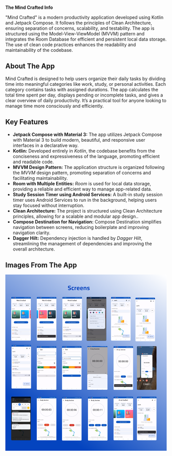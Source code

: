 **The Mind Crafted Info**

"Mind Crafted" is a modern productivity application developed using Kotlin and Jetpack Compose. It follows the principles of Clean Architecture, ensuring separation of concerns, scalability, and testability. The app is structured using the Model-View-ViewModel (MVVM) pattern and integrates the Room Database for efficient and persistent local data storage. The use of clean code practices enhances the readability and maintainability of the codebase.


## About The App
Mind Crafted is designed to help users organize their daily tasks by dividing time into meaningful categories like work, study, or personal activities. Each category contains tasks with assigned durations. The app calculates the total time spent per day, displays pending or incomplete tasks, and gives a clear overview of daily productivity. It’s a practical tool for anyone looking to manage time more consciously and efficiently.

## Key Features

- **Jetpack Compose with Material 3:** The app utilizes Jetpack Compose with Material 3 to build modern, beautiful, and responsive user interfaces in a declarative way.
- **Kotlin:** Developed entirely in *Kotlin*, the codebase benefits from the conciseness and expressiveness of the language, promoting efficient and readable code.
- **MVVM Design Pattern:** The application structure is organized following the *MVVM* design pattern, promoting separation of concerns and facilitating maintainability.
- **Room with Multiple Entities:** *Room* is used for local data storage, providing a reliable and efficient way to manage app-related data.
- **Study Session Timer using Android Services:** A built-in study session timer uses Android Services to run in the background, helping users stay focused without interruption.
- **Clean Architecture:** The project is structured using Clean Architecture principles, allowing for a scalable and modular app design..
- **Compose Destination for Navigation:** Compose Destination simplifies navigation between screens, reducing boilerplate and improving navigation clarity.
- **Dagger Hilt:** Dependency injection is handled by *Dagger Hilt*, streamlining the management of dependencies and improving the overall architecture.



## Images From The App

![image](https://github.com/sherifshabans/Mind-Crafted-App/blob/main/image/Screens.png)



